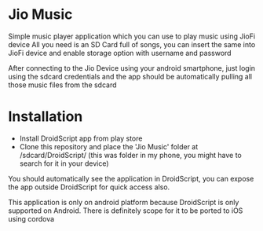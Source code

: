 Jio Music
===

Simple music player application which you can use to play music using JioFi device
All you need is an SD Card full of songs, you can insert the same into JioFi device and enable storage option with username and password

After connecting to the Jio Device using your android smartphone, just login using the sdcard credentials and the app should be automatically pulling all those music files from the sdcard

Installation
===
* Install DroidScript app from play store
* Clone this repository and place the 'Jio Music' folder at /sdcard/DroidScript/ (this was folder in my phone, you might have to search for it in your device)

You should automatically see the application in DroidScript, you can expose the app outside DroidScript for quick access also.

This application is only on android platform because DroidScript is only supported on Android. There is definitely scope for it to be ported to iOS using cordova